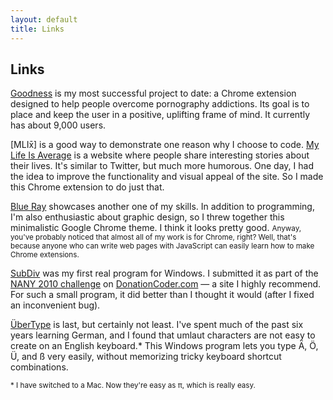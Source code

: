 ```yaml
---
layout: default
title: Links
---
```


## Links

[Goodness] is my most successful project to date: a Chrome extension designed to help people overcome pornography addictions. Its goal is to place and keep the user in a positive, uplifting frame of mind. It currently has about 9,000 users.
  
[MLIx&#772;] is a good way to demonstrate one reason why I choose to code. [My Life Is Average] is a website where people share interesting stories about their lives. It's similar to Twitter, but much more humorous. One day, I had the idea to improve the functionality and visual appeal of the site. So I made this Chrome extension to do just that.
  
[Blue Ray] showcases another one of my skills. In addition to programming, I'm also enthusiastic about graphic design, so I threw together this minimalistic Google Chrome theme. I think it looks pretty good. <small>Anyway, you've probably noticed that almost all of my work is for Chrome, right? Well, that's because anyone who can write web pages with JavaScript can easily learn how to make Chrome extensions.</small>
  
[SubDiv] was my first real program for Windows. I submitted it as part of the [NANY 2010 challenge] on [DonationCoder.com] — a site I highly recommend. For such a small program, it did better than I thought it would (after I fixed an inconvenient bug).
  
[ÜberType] is last, but certainly not least. I've spent much of the past six years learning German, and I found that umlaut characters are not easy to create on an English keyboard.\* This Windows program lets you type Ä, Ö, Ü, and ß very easily, without memorizing tricky keyboard shortcut combinations.

<small>* I have switched to a Mac. Now they're easy as π, which is really easy.</small>

[Goodness]: https://chrome.google.com/webstore/detail/ekdgbodaoampohmhmecigaomnjppbplb
[MLIx]: https://chrome.google.com/webstore/detail/gddhafhbmmbafbfdkgpjfcdkkeifjgga
[My Life Is Average]: http://mylifeisaverage.com
[Blue Ray]: https://chrome.google.com/webstore/detail/gdbjnkjeipkapabcodafgjgpdnjhgcbc
[SubDiv]: http://www.donationcoder.com/forum/index.php?topic=20975.0
[NANY 2010 challenge]: http://www.donationcoder.com/forum/index.php?topic=21276.0
[DonationCoder.com]: http://www.donationcoder.com
[ÜberType]: https://github.com/tylerwayne/UberType/wiki/Instructions
